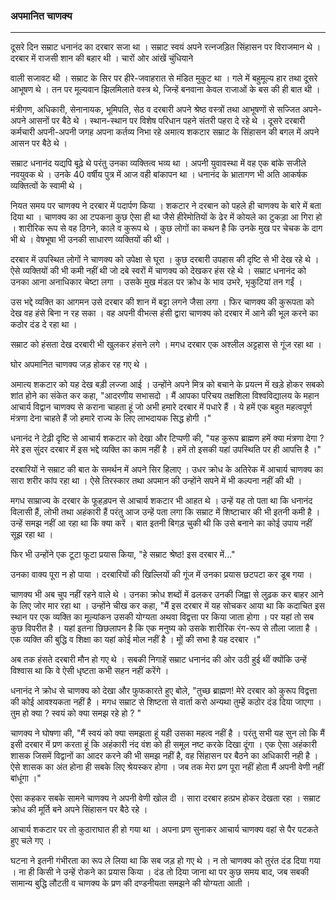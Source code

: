 ### अपमानित चाणक्य

---

दूसरे दिन सम्राट धनानंद का दरबार सजा था । सम्राट स्वयं अपने रत्नजड़ित सिंहासन पर विराजमान थे । दरबार में राजसी शान की बहार थी । चारों ओर आंखें चुंधियाने

वाली सजावट थी । सम्राट के सिर पर हीरे-जवाहरात से मंडित मुकुट था । गले में बहुमूल्य हार तथा दूसरे आभूषण थे । तन पर मूल्यवान झिलमिलाते वस्त्र थे, जिन्हें बनवाना केवल राजाओं के बस की ही बात थी ।

मंत्रीगण, अधिकारी, सेनानायक, भूमिपति, सेठ व दरबारी अपने श्रेष्ठ वस्त्रों तथा आभूषणों से सज्जित अपने-अपने आसनों पर बैठे थे । स्थान-स्थान पर विशेष परिधान पहने संतरी पहरा दे रहे थे । दूसरे दरबारी कर्मचारी अपनी-अपनी जगह अपना कर्तव्य निभा रहे अमात्य शकटार सम्राट के सिंहासन की बगल में अपने आसन पर बैठे थे ।

सम्राट धनानंद यद्यपि बूढ़े थे परंतु उनका व्यक्तित्व भव्य था । अपनी युवावस्था में वह एक बांके सजीले नवयुवक थे । उनके 40 वर्षीय पुत्र में आज वही बांकापन था । धनानंद के भ्रातागण भी अति आकर्षक व्यक्तित्वों के स्वामी थे ।

नियत समय पर चाणक्य ने दरबार में पदार्पण किया । शकटार ने दरबान को पहले ही चाणक्य के बारे में बता दिया था । चाणक्य का आ टपकना कुछ ऐसा ही था जैसे हीरेमोतियों के ढेर में कोयले का टुकड़ा आ गिरा हो । शारीरिक रूप से वह ठिगने, काले व कुरूप थे । कुछ लोगों का कथन है कि उनके मुख पर चेचक के दाग भी थे । वेषभूषा भी उनकी साधारण व्यक्तियों की थी ।

दरबार में उपस्थित लोगों ने चाणक्य को उपेक्षा से घूरा । कुछ दरबारी उपहास की दृष्टि से भी देख रहे थे । ऐसे व्यक्तियों की भी कमी नहीं थी जो दबे स्वरों में चाणक्य को देखकर हंस रहे थे । सम्राट धनानंद को उनका आना अनाधिकार चेष्टा लगा । उसके मुख मंडल पर क्रोध के भाव उभरे, भृकुटियां तन गईं ।

उस भद्दे व्यक्ति का आगमन उसे दरबार की शान में बट्टा लगने जैसा लगा । फिर चाणक्य की कुरूपता को देख वह हंसे बिना न रह सका । वह अपनी वीभत्स हंसी द्वारा चाणक्य को दरबार में आने की भूल करने का कठोर दंड दे रहा था ।

सम्राट को हंसता देख दरबारी भी खुलकर हंसने लगे । मगध दरबार एक अश्लील अट्टहास से गूंज रहा था ।

घोर अपमानित चाणक्य जड़ होकर रह गए थे ।

अमात्य शकटार को यह देख बड़ी लज्जा आई । उन्होंने अपने मित्र को बचाने के प्रयत्न में खड़े होकर सबको शांत होने का संकेत कर कहा, "आदरणीय सभासदो । मैं आपका परिचय तक्षशिला विश्वविद्यालय के महान आचार्य विद्वान चाणक्य से कराना चाहता हूं जो अभी हमारे दरबार में पधारे हैं । ये हमें एक बहुत महत्वपूर्ण मंत्रणा देना चाहते हैं जो हमारे राज्य के लिए लाभदायक सिद्ध होगी ।"

धनानंद ने टेढ़ी दृष्टि से आचार्य शकटार को देखा और टिप्पणी की, "यह कुरूप ब्राह्मण हमें क्या मंत्रणा देगा ? मेरे इस सुंदर दरबार में इस भद्दे व्यक्ति का काम नहीं है । हमें तो इसकी यहां उपस्थिति पर ही आपत्ति है ।"

दरबारियों ने सम्राट की बात के समर्थन में अपने सिर हिलाए । उधर क्रोध के अतिरेक में आचार्य चाणक्य का सारा शरीर कांप रहा था । ऐसे तिरस्कार तथा अपमान की उन्होंने सपने में भी कल्पना नहीं की थी ।

मगध साम्राज्य के दरबार के फूहड़पन से आचार्य शकटार भी आहत थे । उन्हें यह तो पता था कि धनानंद विलासी हैं, लोभी तथा अहंकारी हैं परंतु आज उन्हें पता लगा कि सम्राट में शिष्टाचार की भी इतनी कमी है । उन्हें समझ नहीं आ रहा था कि क्या करें । बात इतनी बिगड़ चुकी थी कि उसे बनाने का कोई उपाय नहीं सूझ रहा था ।

फिर भी उन्होंने एक टूटा फूटा प्रयास किया, "हे सम्राट श्रेष्ठ! इस दरबार में..."

उनका वाक्य पूरा न हो पाया । दरबारियों की खिल्लियों की गूंज में उनका प्रयास छटपटा कर डूब गया ।

चाणक्य भी अब चुप नहीं रहने वाले थे । उनका क्रोध शब्दों में ढलकर उनकी जिह्वा से लुढ़क कर बाहर आने के लिए जोर मार रहा था । उन्होंने चीख कर कहा, "मैं इस दरबार में यह सोचकर आया था कि कदाचित इस स्थान पर एक व्यक्ति का मूल्यांकन उसकी योग्यता अथवा विद्वत्ता पर किया जाता होगा । पर यहां तो सब कुछ विपरीत है । यहां इतना छिछलापन है कि एक मनुष्य को उसके शारीरिक रंग-रूप से तौला जाता है । एक व्यक्ति की बुद्धि व शिक्षा का यहां कोई मोल नहीं है । मूों की सभा है यह दरबार ।"

अब तक हंसते दरबारी मौन हो गए थे । सबकी निगाहें सम्राट धनानंद की ओर उठी हुई थीं क्योंकि उन्हें विश्वास था कि वे ऐसी धृष्टता कभी सहन नहीं करेंगे ।

धनानंद ने क्रोध से चाणक्य को देखा और फुफकारते हुए बोले, "तुच्छ ब्राह्मण! मेरे दरबार को कुरूप विद्वत्ता की कोई आवश्यकता नहीं है । मगध सम्राट से शिष्टता से वार्ता करो अन्यथा तुम्हें कठोर दंड दिया जाएगा । तुम हो क्या ? स्वयं को क्या समझ रहे हो ? "

चाणक्य ने घोषणा की, "मैं स्वयं को क्या समझता हूं यही उसका महत्व नहीं है । परंतु सभी यह सुन लो कि मैं इसी दरबार में प्रण करता हूं कि अहंकारी नंद वंश को ही समूल नष्ट करके दिखा दूंगा । एक ऐसा अहंकारी शासक जिसमें विद्वानों का आदर करने की भी समझ नहीं है, वह सिंहासन पर बैठने का अधिकारी नही है । ऐसे शासक का अंत होना ही सबके लिए श्रेयस्कर होगा । जब तक मेरा प्रण पूरा नहीं होता मैं अपनी वेणी नहीं बांधूंगा ।"

ऐसा कहकर सबके सामने चाणक्य ने अपनी वेणी खोल दी । सारा दरबार हत्प्रभ होकर देखता रहा । सम्राट क्रोध की मूर्ति बने अपने सिंहासन पर बैठे रहे ।

आचार्य शकटार पर तो कुठाराघात ही हो गया था । अपना प्रण सुनाकर आचार्य चाणक्य वहां से पैर पटकते हुए चले गए ।

घटना ने इतनी गंभीरता का रूप ले लिया था कि सब जड़ हो गए थे । न तो चाणक्य को तुरंत दंड दिया गया । ना ही किसी ने उन्हें रोकने का प्रयास किया । दंड तो दिया जाना था पर कुछ समय बाद, जब सबकी सामान्य बुद्धि लौटती व चाणक्य के प्रण की दण्डनीयता समझने की योग्यता आती ।